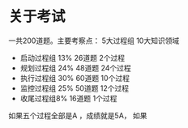 # 关于考试

一共200道题。主要考察点： 5大过程组 10大知识领域

- 启动过程组 13%    26道题    2个过程
- 规划过程组 24%   48道题    24个过程
- 执行过程组 30%  60道题     10个过程
- 监控过程组 25%  50道题    12个过程
- 收尾过程组8%    16道题   1个过程

如果五个过程全部是A ，成绩就是5A， 如果